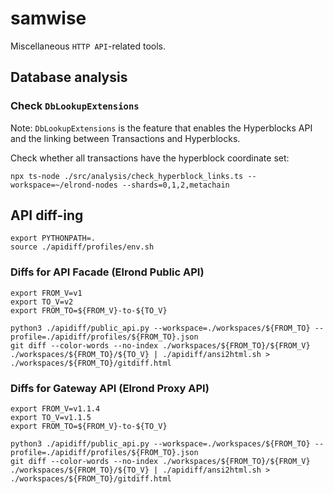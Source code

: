 # samwise

Miscellaneous `HTTP API`-related tools.

## Database analysis

### Check `DbLookupExtensions`

Note: `DbLookupExtensions` is the feature that enables the Hyperblocks API and the linking between Transactions and Hyperblocks.

Check whether all transactions have the hyperblock coordinate set:

```
npx ts-node ./src/analysis/check_hyperblock_links.ts --workspace=~/elrond-nodes --shards=0,1,2,metachain
```

## API diff-ing


```
export PYTHONPATH=.
source ./apidiff/profiles/env.sh
```

### Diffs for API Facade (Elrond Public API)

```
export FROM_V=v1
export TO_V=v2
export FROM_TO=${FROM_V}-to-${TO_V}

python3 ./apidiff/public_api.py --workspace=./workspaces/${FROM_TO} --profile=./apidiff/profiles/${FROM_TO}.json
git diff --color-words --no-index ./workspaces/${FROM_TO}/${FROM_V} ./workspaces/${FROM_TO}/${TO_V} | ./apidiff/ansi2html.sh > ./workspaces/${FROM_TO}/gitdiff.html
```

### Diffs for Gateway API (Elrond Proxy API)

```
export FROM_V=v1.1.4
export TO_V=v1.1.5
export FROM_TO=${FROM_V}-to-${TO_V}

python3 ./apidiff/public_api.py --workspace=./workspaces/${FROM_TO} --profile=./apidiff/profiles/${FROM_TO}.json
git diff --color-words --no-index ./workspaces/${FROM_TO}/${FROM_V} ./workspaces/${FROM_TO}/${TO_V} | ./apidiff/ansi2html.sh > ./workspaces/${FROM_TO}/gitdiff.html
```
